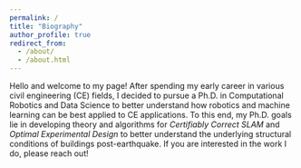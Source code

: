 ```yaml
---
permalink: /
title: "Biography"
author_profile: true
redirect_from: 
  - /about/
  - /about.html
---
```


Hello and welcome to my page! After spending my early career in various civil engineering (CE) fields, I decided to pursue a Ph.D. in Computational Robotics and Data Science to better understand how robotics and machine learning can be best applied to CE applications. To this end, my Ph.D. goals lie in developing theory and algorithms for *Certifiably Correct SLAM* and *Optimal Experimental Design* to better understand the underlying structural conditions of buildings post-earthquake. If you are interested in the work I do, please reach out!